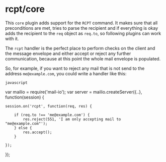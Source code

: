 # rcpt/core

This `core` plugin adds support for the `RCPT` command. It makes sure that all preconditions are met, tries to parse the recipient
and if everything is okay adds the recipient to the `req` object as `req.to`, so following plugins can work with it.

The `rcpt` handler is the perfect place to perform checks on the client and the message envelope and either accept or reject any further communication, because at
this point the whole mail envelope is populated.

So, for example, if you want to reject any mail that is not send to the address `me@example.com`, you could write a handler like this:

```javascript```

var mailio = require('mail-io');
var server = mailio.createServer({..}, function(session) {

	session.on('rcpt', function(req, res) {

		if (req.to !== 'me@example.com') {
			res.reject(551, 'I am only accepting mail to "me@example.com"');
		} else {
			res.accept();
		}

	});

});

```